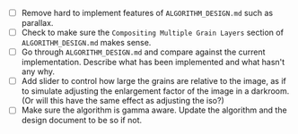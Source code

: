 - [ ] Remove hard to implement features of `ALGORITHM_DESIGN.md` such as parallax.
- [ ] Check to make sure the `Compositing Multiple Grain Layers` section of `ALGORITHM_DESIGN.md` makes sense.
- [ ] Go through `ALGORITHM_DESIGN.md` and compare against the current implementation. Describe what has been implemented and what hasn't any why.
- [ ] Add slider to control how large the grains are relative to the image, as if to simulate adjusting the enlargement factor of the image in a darkroom. (Or will this have the same effect as adjusting the iso?)
- [ ] Make sure the algorithm is gamma aware. Update the algorithm and the design document to be so if not.
